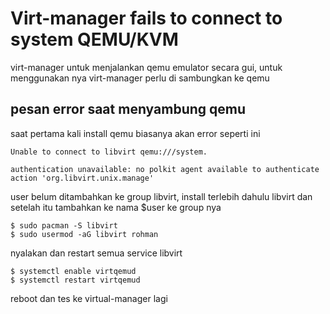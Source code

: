 # Virt-manager fails to connect to system QEMU/KVM
virt-manager untuk menjalankan qemu emulator secara gui, untuk menggunakan nya virt-manager perlu di sambungkan ke qemu

## pesan error saat menyambung qemu
saat pertama kali install qemu biasanya akan error seperti ini
```
Unable to connect to libvirt qemu:///system.

authentication unavailable: no polkit agent available to authenticate action 'org.libvirt.unix.manage'
```

user belum ditambahkan ke group libvirt, install terlebih dahulu libvirt dan setelah itu tambahkan ke nama $user ke group nya

```
$ sudo pacman -S libvirt
$ sudo usermod -aG libvirt rohman
```

nyalakan dan restart semua service libvirt
```
$ systemctl enable virtqemud
$ systemctl restart virtqemud
```

reboot dan tes ke virtual-manager lagi
